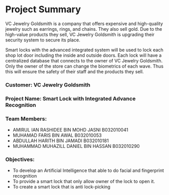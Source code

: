 # Project Summary
VC Jewelry Goldsmith is a company that offers expensive and high-quality jewelry such as earrings, rings, and chains. They also sell gold. Due to the high-value products they sell, VC Jewelry Goldsmith is upgrading their security system to secure its place.

Smart locks with the advanced integrated system will be used to lock each shop lot door including the inside and outside doors. Each lock will have a centralized database that connects to the owner of VC Jewelry Goldsmith. Only the owner of the store can change the biometrics of each wave. Thus this will ensure the safety of their staff and the products they sell.

### Customer: VC Jewelry Goldsmith

### Project Name: Smart Lock with Integrated Advance Recognition

### Team Members: 
* AMIRUL IAN RASHIDEE BIN MOHD JASNI      B032010041
* MUHAMAD FARIS BIN AWAL                  B032010053
* ABDULLAH HARITH BIN JAMADI              B032010181
* MUHAMMAD MUHAZILL DANIEL BIN HASSAN     B032010290

### Objectives:
* To develop an Artificial Intelligence that able to do facial and fingerprint recognition
* To provide a smart lock that only allow owner of the lock to open it.
* To create a smart lock that is anti lock-picking
